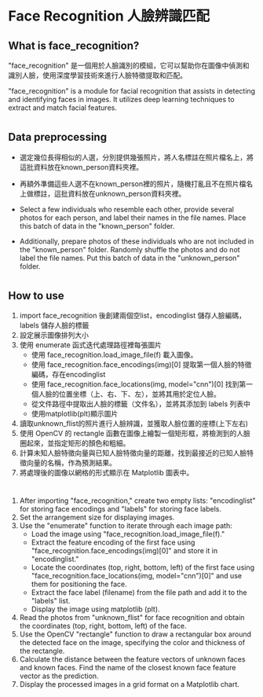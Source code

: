 # Face Recognition 人臉辨識匹配


## What is face_recognition?
 "face_recognition" 是一個用於人臉識別的模組，它可以幫助你在圖像中偵測和識別人臉，使用深度學習技術來進行人臉特徵提取和匹配。

"face_recognition" is a module for facial recognition that assists in detecting and identifying faces in images. It utilizes deep learning techniques to extract and match facial features.

#

## Data preprocessing
- 選定幾位長得相似的人選，分別提供幾張照片，將人名標註在照片檔名上，將這批資料放在known_person資料夾裡。
- 再額外準備這些人選不在known_person裡的照片，隨機打亂且不在照片檔名上做標註，這批資料放在unknown_person資料夾裡。

- Select a few individuals who resemble each other, provide several photos for each person, and label their names in the file names. Place this batch of data in the "known_person" folder.
- Additionally, prepare photos of these individuals who are not included in the "known_person" folder. Randomly shuffle the photos and do not label the file names. Put this batch of data in the "unknown_person" folder.

#

## How to use
1. import face_recognition 後創建兩個空list，encodinglist 儲存人臉編碼，labels 儲存人臉的標籤
2. 設定展示圖像排列大小
3. 使用 enumerate 函式迭代處理路徑裡每張圖片
   - 使用 face_recognition.load_image_file(f) 載入圖像。
   - 使用 face_recognition.face_encodings(img)[0] 提取第一個人臉的特徵編碼，存在encodinglist
   - 使用 face_recognition.face_locations(img, model="cnn")[0] 找到第一個人臉的位置坐標（上、右、下、左），並將其用於定位人臉。
   - 從文件路徑中提取出人臉的標籤（文件名），並將其添加到 labels 列表中
   - 使用matplotlib(plt)顯示圖片
4. 讀取unknown_flist的照片進行人臉辨識，並獲取人臉位置的座標(上下左右)
5. 使用 OpenCV 的 rectangle 函數在圖像上繪製一個矩形框，將檢測到的人臉圈起來，並指定矩形的顏色和粗細。
6. 計算未知人臉特徵向量與已知人臉特徵向量的距離，找到最接近的已知人臉特徵向量的名稱，作為預測結果。
7. 將處理後的圖像以網格的形式顯示在 Matplotlib 圖表中。

#

1. After importing "face_recognition," create two empty lists: "encodinglist" for storing face encodings and "labels" for storing face labels.
2. Set the arrangement size for displaying images.
3. Use the "enumerate" function to iterate through each image path:
   - Load the image using "face_recognition.load_image_file(f)."
   - Extract the feature encoding of the first face using "face_recognition.face_encodings(img)[0]" and store it in "encodinglist."
   - Locate the coordinates (top, right, bottom, left) of the first face using "face_recognition.face_locations(img, model="cnn")[0]" and use them for positioning the face.
   - Extract the face label (filename) from the file path and add it to the "labels" list.
   - Display the image using matplotlib (plt).
4. Read the photos from "unknown_flist" for face recognition and obtain the coordinates (top, right, bottom, left) of the face.
5. Use the OpenCV "rectangle" function to draw a rectangular box around the detected face on the image, specifying the color and thickness of the rectangle.
6. Calculate the distance between the feature vectors of unknown faces and known faces. Find the name of the closest known face feature vector as the prediction.
7. Display the processed images in a grid format on a Matplotlib chart.

